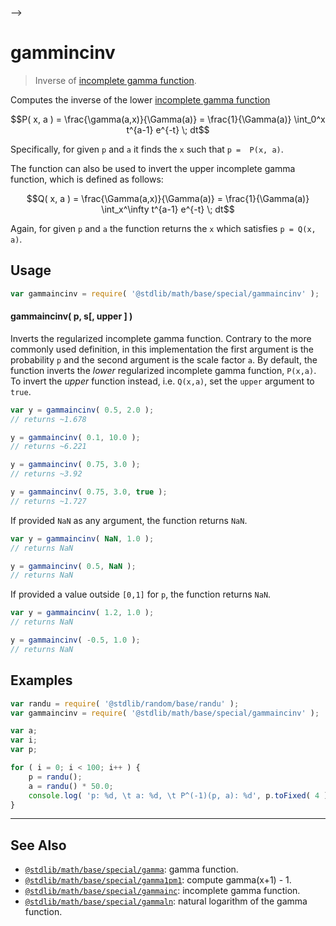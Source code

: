     

-->

# gammincinv

> Inverse of [incomplete gamma function][incomplete-gamma-function].

<section class="intro">

Computes the inverse of the lower [incomplete gamma function][incomplete-gamma-function]

<!-- <equation class="equation" label="eq:lower_incomplete_gamma" align="center" raw="P( x, a ) = \frac{\gamma(a,x)}{\Gamma(a)} = \frac{1}{\Gamma(a)} \int_0^x t^{a-1} e^{-t} \; dt" alt="Regularized lower incomplete gamma function."> -->

```math
P( x, a ) = \frac{\gamma(a,x)}{\Gamma(a)} = \frac{1}{\Gamma(a)} \int_0^x t^{a-1} e^{-t} \; dt
```

<!-- <div class="equation" align="center" data-raw-text="P( x, a ) = \frac{\gamma(a,x)}{\Gamma(a)} = \frac{1}{\Gamma(a)} \int_0^x t^{a-1} e^{-t} \; dt" data-equation="eq:lower_incomplete_gamma">
    <img src="https://cdn.jsdelivr.net/gh/stdlib-js/stdlib@bb29798906e119fcb2af99e94b60407a270c9b32/lib/node_modules/@stdlib/math/base/special/gammaincinv/docs/img/equation_lower_incomplete_gamma.svg" alt="Regularized lower incomplete gamma function.">
    <br>
</div> -->

<!-- </equation> -->

Specifically, for given `p` and `a` it finds the `x` such that `p =  P(x, a)`.

The function can also be used to invert the upper incomplete gamma function, which is defined as follows:  

<!-- <equation class="equation" label="eq:upper_incomplete_gamma" align="center" raw="Q( x, a ) = \frac{\Gamma(a,x)}{\Gamma(a)} = \frac{1}{\Gamma(a)} \int_x^\infty t^{a-1} e^{-t} \; dt" alt="Regularized upper incomplete gamma function."> -->

```math
Q( x, a ) = \frac{\Gamma(a,x)}{\Gamma(a)} = \frac{1}{\Gamma(a)} \int_x^\infty t^{a-1} e^{-t} \; dt
```

<!-- <div class="equation" align="center" data-raw-text="Q( x, a ) = \frac{\Gamma(a,x)}{\Gamma(a)} = \frac{1}{\Gamma(a)} \int_x^\infty t^{a-1} e^{-t} \; dt" data-equation="eq:upper_incomplete_gamma">
    <img src="https://cdn.jsdelivr.net/gh/stdlib-js/stdlib@bb29798906e119fcb2af99e94b60407a270c9b32/lib/node_modules/@stdlib/math/base/special/gammaincinv/docs/img/equation_upper_incomplete_gamma.svg" alt="Regularized upper incomplete gamma function.">
    <br>
</div> -->

<!-- </equation> -->

Again, for given `p` and `a` the function returns the `x` which satisfies `p = Q(x, a)`.

</section>

<!-- /.intro -->

<section class="usage">

## Usage

```javascript
var gammaincinv = require( '@stdlib/math/base/special/gammaincinv' );
```

#### gammaincinv( p, s\[, upper ] )

Inverts the regularized incomplete gamma function. Contrary to the more commonly used definition, in this implementation the first argument is the probability `p` and the second argument is the scale factor `a`. By default, the function inverts the _lower_ regularized incomplete gamma function, `P(x,a)`. To invert the _upper_ function instead, i.e. `Q(x,a)`, set the `upper` argument to `true`.

```javascript
var y = gammaincinv( 0.5, 2.0 );
// returns ~1.678

y = gammaincinv( 0.1, 10.0 );
// returns ~6.221

y = gammaincinv( 0.75, 3.0 );
// returns ~3.92

y = gammaincinv( 0.75, 3.0, true );
// returns ~1.727
```

If provided `NaN` as any argument, the function returns `NaN`.

```javascript
var y = gammaincinv( NaN, 1.0 );
// returns NaN

y = gammaincinv( 0.5, NaN );
// returns NaN
```

If provided a value outside `[0,1]` for `p`, the function returns `NaN`.

```javascript
var y = gammaincinv( 1.2, 1.0 );
// returns NaN

y = gammaincinv( -0.5, 1.0 );
// returns NaN
```

</section>

<!-- /.usage -->

<section class="examples">

## Examples

<!-- eslint no-undef: "error" -->

```javascript
var randu = require( '@stdlib/random/base/randu' );
var gammaincinv = require( '@stdlib/math/base/special/gammaincinv' );

var a;
var i;
var p;

for ( i = 0; i < 100; i++ ) {
    p = randu();
    a = randu() * 50.0;
    console.log( 'p: %d, \t a: %d, \t P^(-1)(p, a): %d', p.toFixed( 4 ), a.toFixed( 4 ), gammaincinv( p, a ).toFixed( 4 ) );
}
```

</section>

<!-- /.examples -->

<!-- Section for related `stdlib` packages. Do not manually edit this section, as it is automatically populated. -->

<section class="related">

* * *

## See Also

-   <span class="package-name">[`@stdlib/math/base/special/gamma`][@stdlib/math/base/special/gamma]</span><span class="delimiter">: </span><span class="description">gamma function.</span>
-   <span class="package-name">[`@stdlib/math/base/special/gamma1pm1`][@stdlib/math/base/special/gamma1pm1]</span><span class="delimiter">: </span><span class="description">compute gamma(x+1) - 1.</span>
-   <span class="package-name">[`@stdlib/math/base/special/gammainc`][@stdlib/math/base/special/gammainc]</span><span class="delimiter">: </span><span class="description">incomplete gamma function.</span>
-   <span class="package-name">[`@stdlib/math/base/special/gammaln`][@stdlib/math/base/special/gammaln]</span><span class="delimiter">: </span><span class="description">natural logarithm of the gamma function.</span>

</section>

<!-- /.related -->

<!-- Section for all links. Make sure to keep an empty line after the `section` element and another before the `/section` close. -->

<section class="links">

[incomplete-gamma-function]: https://en.wikipedia.org/wiki/Incomplete_gamma_function

<!-- <related-links> -->

[@stdlib/math/base/special/gamma]: https://github.com/Rejoan-Sardar/Big-Project-with-stdlib/tree/main/lib/node_modules/%40stdlib/math/base/special/gamma

[@stdlib/math/base/special/gamma1pm1]: https://github.com/Rejoan-Sardar/Big-Project-with-stdlib/tree/main/lib/node_modules/%40stdlib/math/base/special/gamma1pm1

[@stdlib/math/base/special/gammainc]: https://github.com/Rejoan-Sardar/Big-Project-with-stdlib/tree/main/lib/node_modules/%40stdlib/math/base/special/gammainc

[@stdlib/math/base/special/gammaln]: https://github.com/Rejoan-Sardar/Big-Project-with-stdlib/tree/main/lib/node_modules/%40stdlib/math/base/special/gammaln

<!-- </related-links> -->

</section>

<!-- /.links -->
